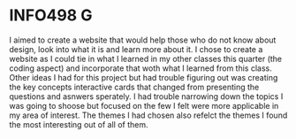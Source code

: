 # INFO498 G

I aimed to create a website that would help those who do not know about design, look into what it is and learn more about it.
I chose to create a website as I could tie in what I learned in my other classes this quarter (the coding aspect) and incorporate that woth what I learned from this class.
Other ideas I had for this project but had trouble figuring out was creating the key concepts interactive cards that changed from presenting the questions and asnwers sperately.
I had trouble narrowing down the topics I was going to shoose but focused on the few I felt were more applicable in my area of interest.
The themes I had chosen also refelct the themes I found the most interesting out of all of them.
